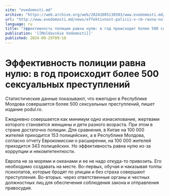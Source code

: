 ```yaml
---
site: "evedomosti.md"
archive: "https://web.archive.org/web/20241005130303/www.evedomosti.md/news/effektivnost-policii-v-rm-ravna-nulyu-v-god-proishodit-bolee"
url: "http://www.evedomosti.md/news/effektivnost-policii-v-rm-ravna-nulyu-v-god-proishodit-bolee"
language: ru
title: "Эффективность полиции равна нулю: в год происходит более 500 сексуальных преступлений"
publication: '[[Moldavskie Vedomosti]]'
published: 2024-09-29T09:18
---
```


# Эффективность полиции равна нулю: в год происходит более 500 сексуальных преступлений

Статистические данные показывают, что ежегодно в Республике Молдова совершается более 500 сексуальных преступлений, пишет издание podul.ro.

Ежедневно совершается как минимум одно изнасилование, жертвами которого становятся женщины и дети разного возраста. При этом в стране достаточно полиции. Для сравнения, в Китае на 100 000 жителей приходится 153 полицейских, а в Республике Молдова, согласно отчету Еврокомиссии о расширении, на 100 000 жителей приходится 343 полицейских. Но эффективность равна нулю из-за коррупции и некомпетентности.

Европа не за морями и океанами и ее не надо откуда-то привозить. Его необходимо создавать на месте. Во-первых, обучая и наказывая толпы психопатов, которые бродят по улицам и без страха совершают преступления. Во-вторых. через ответственные органы и честных должностных лиц для обеспечения соблюдения закона и отправления правосудия. 